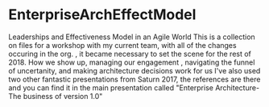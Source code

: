 # EnterpriseArchEffectModel
Leaderships and Effectiveness Model in an Agile World
This is a collection on files for a workshop with my current team, with all of the changes occuring in the org. , it became necessary to set the scene for the rest of 2018.
How we show up, managing our engagement , navigating the funnel of uncertanity, and making architecture decisions work for us
I've also used two other fantastic presentations from Saturn 2017, the references are there and you can find it in the main presentation called "Enterprise Architecture-The business of version 1.0"
